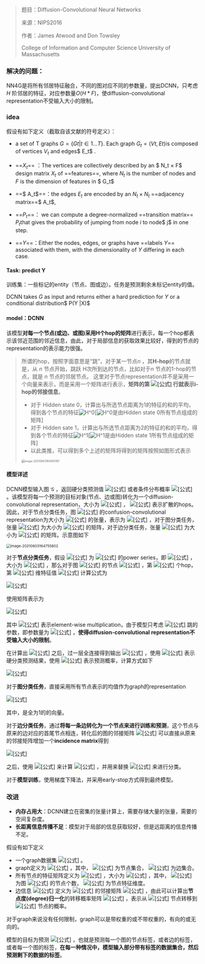 > 题目：Diffusion-Convolutional Neural Networks
>
> 来源：NIPS2016
>
> 作者：James Atwood and Don Towsley 
>
> College of Information and Computer Science University of Massachusetts

### 解决的问题：

NN4G是将所有邻居特征融合，不同的图对应不同的参数量，提出DCNN，只考虑 $H$ 阶邻居的特征，对应参数量$O(H*F)$，使diffusion-convolutional representation不受输入大小的限制。

### idea

假设有如下定义（截取自该文献的符号定义）：

* a set of T graphs $G = {\{Gt|t ∈ 1...T }\}$. Each graph $G_t = (Vt, Et)$is composed of vertices $V_t$ and edges$ E_t$ .

* ==$X_t$== ：The vertices are collectively described by an  $ N_t × F$ design matrix $X_t$ of ==features==, where $N_t$ is the number of nodes and $F$ is the dimension of features in $ G_t$ 

* ==$ A_t$==：the edges $E_t$ are encoded by an $N_t × N_t$ ==adjacency matrix==$ A_t$, 

* ==$P_t$==： we can compute a degree-normalized ==transition matrix== $P_t$that gives the probability of jumping from node $i$ to node$ j$ in one step. 

* ==$Y$==：Either the nodes, edges, or graphs have ==labels $Y$== associated with them, with the dimensionality of $Y$ differing in each case.

  

#### Task: predict Y

训练集：一些标记的entity（节点、图或边）。任务是预测剩余未标记entity的值。

DCNN takes $G$ as input and returns either a hard prediction for $Y$ or a conditional distribution$ P(Y |X)$

#### model：DCNN

该模型**对每一个节点(或边、或图)采用H个hop的矩阵**进行表示，每一个hop都表示该邻近范围的邻近信息，由此，对于局部信息的获取效果比较好，得到的节点的representation的表示能力很强。

> 所谓的hop，按照字面意思是“跳”，对于某一节点$n$ ，其**H-hop**的节点就是，从 $n$ 节点开始，跳跃 H次所到达的节点，比如对于$n$ 节点的1-hop的节点，就是 $n$ 节点的邻居节点。
> 这里对于节点representation并不是采用一个向量来表示，而是采用一个矩阵进行表示，**矩阵的第 ![[公式]](https://www.zhihu.com/equation?tex=i) 行就表示i-hop的邻接信息**。
>
> - 对于 Hidden state 0，计算出与所选节点距离为1的特征的和的平均，得到各个节点的特征![H^0](https://math.jianshu.com/math?formula=H%5E0)[![H^0](https://math.jianshu.com/math?formula=H%5E0)是由Hidden state 0所有节点组成的矩阵]
> - 对于 Hidden sate 1，计算出与所选节点距离为2的特征的和的平均，得到各个节点的特征![H^1](https://math.jianshu.com/math?formula=H%5E1)[![H^1](https://math.jianshu.com/math?formula=H%5E1)是由Hidden state 1所有节点组成的矩阵]
> - 以此类推，可以得到多个上述的矩阵将得到的矩阵按照如图形式表示
>
> <img src="/Users/lishuo/Library/Application Support/typora-user-images/image-20210603164500161.png" alt="image-20210603164500161" style="zoom:50%;" />

#### 模型详述

DCNN模型输入图 $\mathcal G$  ，返回硬分类预测值 ![[公式]](https://www.zhihu.com/equation?tex=Y) 或者条件分布概率 ![[公式]](https://www.zhihu.com/equation?tex=%5Cmathbb%7BP%7D%28Y%7CX%29) 。该模型将每一个预测的目标对象(节点、边或图)转化为一个diffusion-convolutional representation，大小为 ![[公式]](https://www.zhihu.com/equation?tex=H%5Ctimes%7B%7DF) ， ![[公式]](https://www.zhihu.com/equation?tex=H) 表示扩散的hops。因此，对于节点分类任务，图 ![[公式]](https://www.zhihu.com/equation?tex=t) 的confusion-convolutional representation为大小为 ![[公式]](https://www.zhihu.com/equation?tex=N_t%5Ctimes%7BH%7D%5Ctimes%7BF%7D) 的张量，表示为 ![[公式]](https://www.zhihu.com/equation?tex=Z_t) ，对于图分类任务，张量 ![[公式]](https://www.zhihu.com/equation?tex=Z_t) 为大小为 ![[公式]](https://www.zhihu.com/equation?tex=H%5Ctimes%7BF%7D) 的矩阵，对于边分类任务，张量 ![[公式]](https://www.zhihu.com/equation?tex=Z_t) 为大小为 ![[公式]](https://www.zhihu.com/equation?tex=M_t%5Ctimes%7BH%7D%5Ctimes%7BF%7D) 的矩阵。示意图如下

<img src="/Users/lishuo/Library/Application Support/typora-user-images/image-20210603164755802.png" alt="image-20210603164755802" style="zoom: 67%;" />

对于**节点分类任务**，假设 ![[公式]](https://www.zhihu.com/equation?tex=P_t%5E%2A) 为 ![[公式]](https://www.zhihu.com/equation?tex=P_t) 的power series，即 ![[公式]](https://www.zhihu.com/equation?tex=%5C%7BP_t%2CP_t%5E2%2CP_t%5E3%2C...%5C%7D) ，大小为 ![[公式]](https://www.zhihu.com/equation?tex=N_t%5Ctimes%7BH%7D%5Ctimes%7BN_t%7D) ，那么对于图 ![[公式]](https://www.zhihu.com/equation?tex=t) 的节点 ![[公式]](https://www.zhihu.com/equation?tex=i) ，第 ![[公式]](https://www.zhihu.com/equation?tex=j) 个hop，第 ![[公式]](https://www.zhihu.com/equation?tex=k) 维特征值 ![[公式]](https://www.zhihu.com/equation?tex=Z_%7Btijk%7D) 计算公式为

![[公式]](https://www.zhihu.com/equation?tex=Z_%7Bt+i+j+k%7D%3Df%5Cleft%28W_%7Bj+k%7D%5E%7Bc%7D+%5Ccdot+%5Csum_%7Bl%3D1%7D%5E%7BN_%7Bt%7D%7D+P_%7Bt+i+j+l%7D%5E%7B%2A%7D+X_%7Bt+l+k%7D%5Cright%29+%5C%5C)

使用矩阵表示为

![[公式]](https://www.zhihu.com/equation?tex=Z_%7Bt%7D%3Df%5Cleft%28W%5E%7Bc%7D+%5Codot+P_%7Bt%7D%5E%7B%2A%7D+X_%7Bt%7D%5Cright%29+%5C%5C)

其中 ![[公式]](https://www.zhihu.com/equation?tex=%5Codot) 表示element-wise multiplication，由于模型只考虑 ![[公式]](https://www.zhihu.com/equation?tex=H) 跳的参数，即参数量为 ![[公式]](https://www.zhihu.com/equation?tex=O%28H%5Ctimes%7BF%7D%29) ，**使得diffusion-convolutional representation不受输入大小的限制**。

在计算出 ![[公式]](https://www.zhihu.com/equation?tex=Z) 之后，过一层全连接得到输出 ![[公式]](https://www.zhihu.com/equation?tex=Y) ，使用 ![[公式]](https://www.zhihu.com/equation?tex=%5Chat%7BY%7D) 表示硬分类预测结果，使用 ![[公式]](https://www.zhihu.com/equation?tex=%5Cmathbb%7BP%7D%28Y%7CX%29) 表示预测概率，计算方式如下

![[公式]](https://www.zhihu.com/equation?tex=%5Chat%7BY%7D%3D%5Carg+%5Cmax+%5Cleft%28f%5Cleft%28W%5E%7Bd%7D+%5Codot+Z%5Cright%29%5Cright%29+%5C%5C+%5Cmathbb%7BP%7D%28Y+%7C+X%29%3D%5Coperatorname%7Bsoftmax%7D%5Cleft%28f%5Cleft%28W%5E%7Bd%7D+%5Codot+Z%5Cright%29%5Cright%29%5C%5C)

对于**图分类任务**，直接采用所有节点表示的均值作为graph的representation

![[公式]](https://www.zhihu.com/equation?tex=Z_%7Bt%7D%3Df%5Cleft%28W%5E%7Bc%7D+%5Codot+1_%7BN_%7Bt%7D%7D%5E%7BT%7D+P_%7Bt%7D%5E%7B%2A%7D+X_%7Bt%7D+%2F+N_%7Bt%7D%5Cright%29+%5C%5C)

其中，是全为1的的向量。

对于**边分类任务**，通过**将每一条边转化为一个节点来进行训练和预测**，这个节点与原来的边对应的首尾节点相连，转化后的图的邻接矩阵 ![[公式]](https://www.zhihu.com/equation?tex=A_t%27) 可以直接从原来的邻接矩阵增加一个**incidence matrix**得到

![[公式]](https://www.zhihu.com/equation?tex=A_%7Bt%7D%5E%7B%5Cprime%7D%3D%5Cleft%28%5Cbegin%7Barray%7D%7Bcc%7D%7BA_%7Bt%7D%7D+%26+%7BB_%7Bt%7D%5E%7BT%7D%7D+%5C%5C+%7BB_%7Bt%7D%7D+%26+%7B0%7D%5Cend%7Barray%7D%5Cright%29%5C%5C)

之后，使用 ![[公式]](https://www.zhihu.com/equation?tex=A_t%27) 来计算 ![[公式]](https://www.zhihu.com/equation?tex=P_t%27) ，并用来替换 ![[公式]](https://www.zhihu.com/equation?tex=P_t) 来进行分类。

对于**模型训练**，使用梯度下降法，并采用early-stop方式得到最终模型。

### 改进

- **内存占用大**：DCNN建立在密集的张量计算上，需要存储大量的张量，需要的空间复杂度。
- **长距离信息传播不足**：模型对于局部的信息获取较好，但是远距离的信息传播不足。















假设有如下定义

- 一个graph数据集 ![[公式]](https://www.zhihu.com/equation?tex=%5Cmathcal%7BG%7D%3D%5Cleft%5C%7BG_%7Bt%7D+%7C+t+%5Cin+1+%5Cldots+T%5Cright%5C%7D) 。
- graph定义为 ![[公式]](https://www.zhihu.com/equation?tex=G_%7Bt%7D%3D%5Cleft%28V_%7Bt%7D%2C+E_%7Bt%7D%5Cright%29) ，其中， ![[公式]](https://www.zhihu.com/equation?tex=V_t) 为节点集合， ![[公式]](https://www.zhihu.com/equation?tex=E_t) 为边集合。
- 所有节点的特征矩阵定义为 ![[公式]](https://www.zhihu.com/equation?tex=X_t) ，大小为 ![[公式]](https://www.zhihu.com/equation?tex=N_t%5Ctimes%7BF%7D) ，其中， ![[公式]](https://www.zhihu.com/equation?tex=N_t) 为图 ![[公式]](https://www.zhihu.com/equation?tex=G_t) 的节点个数， ![[公式]](https://www.zhihu.com/equation?tex=F) 为节点特征维度。
- 边信息 ![[公式]](https://www.zhihu.com/equation?tex=E_t) 定义为 ![[公式]](https://www.zhihu.com/equation?tex=N_t%5Ctimes%7B%7DN_t) 的邻接矩阵 ![[公式]](https://www.zhihu.com/equation?tex=A_t) ，由此可以计算出**节点度(degree)归一化**的转移概率矩阵 ![[公式]](https://www.zhihu.com/equation?tex=P_t) ，表示从 ![[公式]](https://www.zhihu.com/equation?tex=i) 节点转移到 ![[公式]](https://www.zhihu.com/equation?tex=j) 节点的概率。

对于graph来说没有任何限制，graph可以是带权重的或不带权重的，有向的或无向的。

模型的目标为预测 ![[公式]](https://www.zhihu.com/equation?tex=Y) ，也就是预测每一个图的节点标签，或者边的标签，或者每一个图的标签，**在每一种情况中，模型输入部分带有标签的数据集合，然后预测剩下的数据的标签**。